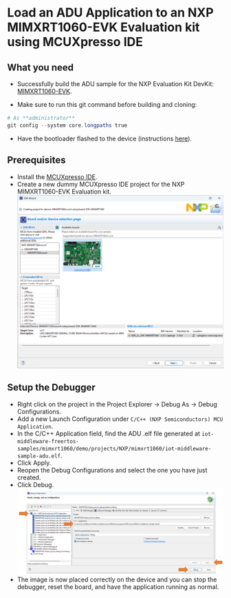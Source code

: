 # Load an ADU Application to an NXP MIMXRT1060-EVK Evaluation kit using MCUXpresso IDE

## What you need

* Successfully build the ADU sample for the NXP Evaluation Kit DevKit: [MIMXRT1060-EVK](https://www.nxp.com/design/development-boards/i-mx-evaluation-and-development-boards/mimxrt1060-evk-i-mx-rt1060-evaluation-kit:MIMXRT1060-EVK).

* Make sure to run this git command before building and cloning:

 ```powershell
 # As **administrator** 
 git config --system core.longpaths true
```

* Have the bootloader flashed to the device (instructions [here](ADU.md#flash-the-bootloader)).

## Prerequisites

* Install the [MCUXpresso IDE](https://www.nxp.com/design/software/development-software/mcuxpresso-software-and-tools-/mcuxpresso-integrated-development-environment-ide:MCUXpresso-IDE).
* Create a new dummy MCUXpresso IDE project for the NXP MIMXRT1060-EVK Evaluation kit.
![img](media/MCUXpresso-board-selection.png)

## Setup the Debugger

* Right click on the project in the Project Explorer -> Debug As -> Debug Configurations.
* Add a new Launch Configuration under `C/C++ (NXP Semiconductors) MCU Application`.
* In the C/C++ Application field, find the ADU .elf file generated at `iot-middleware-freertos-samples/mimxrt1060/demo/projects/NXP/mimxrt1060/iot-middleware-sample-adu.elf`.
* Click Apply.
* Reopen the Debug Configurations and select the one you have just created.
* Click Debug.
![img](media/MCUXpresso-debug.png)
* The image is now placed correctly on the device and you can stop the debugger, reset the board, and have the application running as normal.
